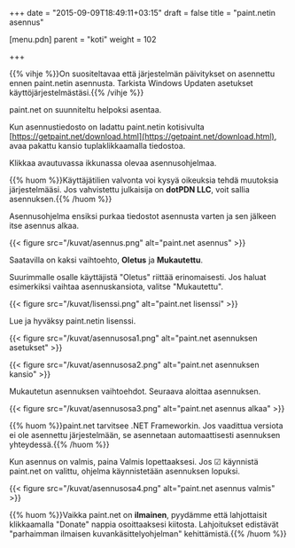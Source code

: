 +++
date = "2015-09-09T18:49:11+03:15"
draft = false
title = "paint.netin asennus"

[menu.pdn]
    parent = "koti"
    weight = 102

+++

{{% vihje %}}On suositeltavaa että järjestelmän päivitykset on asennettu ennen paint.netin asennusta. Tarkista Windows Updaten asetukset käyttöjärjestelmästäsi.{{% /vihje %}}

paint.net on suunniteltu helpoksi asentaa.

Kun asennustiedosto on ladattu paint.netin kotisivulta [https://getpaint.net/download.html](https://getpaint.net/download.html), avaa pakattu kansio tuplaklikkaamalla tiedostoa.

Klikkaa avautuvassa ikkunassa olevaa asennusohjelmaa.

{{% huom %}}Käyttäjätilien valvonta voi kysyä oikeuksia tehdä muutoksia järjestelmääsi. Jos vahvistettu julkaisija on **dotPDN LLC**, voit sallia asennuksen.{{% /huom %}}

Asennusohjelma ensiksi purkaa tiedostot asennusta varten ja sen jälkeen itse asennus alkaa.

{{< figure src="/kuvat/asennus.png" alt="paint.net asennus" >}}

Saatavilla on kaksi vaihtoehto, **Oletus** ja **Mukautettu**.

Suurimmalle osalle käyttäjistä "Oletus" riittää erinomaisesti. Jos haluat esimerkiksi vaihtaa asennuskansiota, valitse "Mukautettu".

{{< figure src="/kuvat/lisenssi.png" alt="paint.net lisenssi" >}}

Lue ja hyväksy paint.netin lisenssi.

{{< figure src="/kuvat/asennusosa1.png" alt="paint.net asennuksen asetukset" >}}

{{< figure src="/kuvat/asennusosa2.png" alt="paint.net asennuksen kansio" >}}

Mukautetun asennuksen vaihtoehdot. Seuraava aloittaa asennuksen.

{{< figure src="/kuvat/asennusosa3.png" alt="paint.net asennus alkaa" >}}

{{% huom %}}paint.net tarvitsee .NET Frameworkin. Jos vaadittua versiota ei ole asennettu järjestelmään, se asennetaan automaattisesti asennuksen yhteydessä.{{% /huom %}}

Kun asennus on valmis, paina Valmis lopettaaksesi. Jos &#x2611; käynnistä paint.net on valittu, ohjelma käynnistetään asennuksen lopuksi.

{{< figure src="/kuvat/asennusosa4.png" alt="paint.net asennus valmis" >}}

{{% huom %}}Vaikka paint.net on **ilmainen**, pyydämme että lahjottaisit klikkaamalla "Donate" nappia osoittaaksesi kiitosta. Lahjoitukset edistävät "parhaimman ilmaisen kuvankäsittelyohjelman" kehittämistä.{{% /huom %}}
